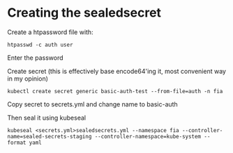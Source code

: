 # Creating the sealedsecret

Create a htpassword file with:
```shell
htpasswd -c auth user
```
Enter the password


Create secret (this is effectively base encode64'ing it, most convenient way in my opinion)
```shell
kubectl create secret generic basic-auth-test --from-file=auth -n fia 
```

Copy secret to secrets.yml and change name to basic-auth

Then seal it using kubeseal
```shell
kubeseal <secrets.yml>sealedsecrets.yml --namespace fia --controller-name=sealed-secrets-staging --controller-namespace=kube-system --format yaml
```